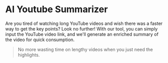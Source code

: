 # AI Youtube Summarizer
Are you tired of watching long YouTube videos and wish there was a faster way to get the key points? Look no further! With our tool, you can simply input the YouTube video link, and we'll generate an enriched summary of the video for quick consumption. 

> No more wasting time on lengthy videos when you just need the highlights.